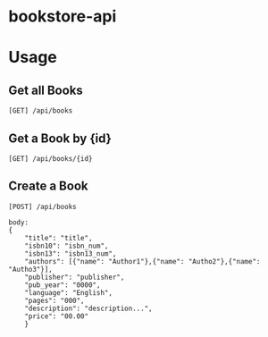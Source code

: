 # bookstore-api



# Usage

## Get all Books
```
[GET] /api/books
```

## Get a Book by {id}
```
[GET] /api/books/{id}
```

## Create a Book
```
[POST] /api/books

body:
{
    "title": "title",
    "isbn10": "isbn_num",
    "isbn13": "isbn13_num",
    "authors": [{"name": "Author1"},{"name": "Autho2"},{"name": "Autho3"}],
    "publisher": "publisher",
    "pub_year": "0000",
    "language": "English",
    "pages": "000",
    "description": "description...",
    "price": "00.00"
    }

```








